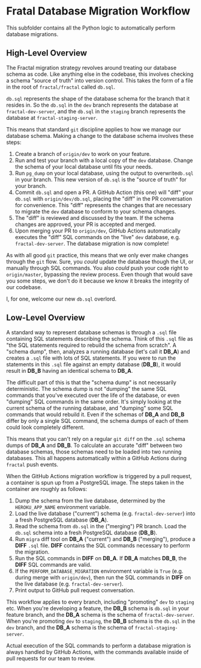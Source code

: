 # Fratal Database Migration Workflow

This subfolder contains all the Python logic to automatically perform database migrations. 

## High-Level Overview

The Fractal migration strategy revolves around treating our database schema as code. Like anything else in the codebase, this involves checking a schema "source of truth" into version control. This takes the form of a file in the root of `fractal/fractal` called `db.sql`.

`db.sql` represents the shape of the database schema for the branch that it resides in. So the `db.sql` in the `dev` branch represents the database at `fractal-dev-server`, and the `db.sql` in the `staging` branch represents the database at `fractal-staging-server`.

This means that standard `git` discipline applies to how we manage our database schema. Making a change to the database schema involves these steps:

1. Create a branch of `origin/dev` to work on your feature.
2. Run and test your branch with a local copy of the `dev` database. Change the schema of your local database until fits your needs.
3. Run `pg_dump` on your local database, using the output to overwrite`db.sql` in your branch. This new version of `db.sql` is the "source of truth" for your branch.
4. Commit `db.sql` and open a PR. A GitHub Action (this one) will "diff" your `db.sql` with `origin/dev/db.sql`, placing the "diff" in the PR conversation for convenience. This "diff" represents the changes that are necessary to migrate the `dev` database to conform to your schema changes.
5. The "diff" is reviewed and discussed by the team. If the schema changes are approved, your PR is accepted and merged.
6. Upon merging your PR to `origin/dev`, GitHub Actions automatically executes the "diff" SQL commands on the "live" `dev` database, e.g. `fractal-dev-server`. The database migration is now complete!

As with all good `git` practice, this means that we only ever make changes through the `git` flow. Sure, you *could* update the database though the UI, or manually through SQL commands. You also *could* push your code right to `origin/master`, bypassing the review process. Even though that would save you some steps, we don't do it because we know it breaks the integrity of our codebase.

I, for one, welcome our new `db.sql` overlord.

## Low-Level Overview

A standard way to represent database schemas is through a `.sql` file containing SQL statements describing the schema. Think of this `.sql` file as "the SQL statements required to rebuild the schema from scratch". A "schema dump", then, analyzes a running database (let's call it **DB_A**) and creates a `.sql` file with lots of SQL statements. If you were to run the statements in this `.sql` file against an empty database (**DB_B**), it would result in **DB_B** having an identical schema to **DB_A**.

The difficult part of this is that the "schema dump" is not necessarily deterministic. The schema dump is not "dumping" the same SQL commands that you've executed over the life of the database, or even "dumping" SQL commands in the same order. It's simply looking at the current schema of the running database, and "dumping" some SQL commands that would rebuild it. Even if the schemas of **DB_A** and **DB_B** differ by only a single SQL command, the schema dumps of each of them could look completely different.

This means that you can't rely on a regular `git diff` on the `.sql` schema dumps of **DB_A** and **DB_B**. To calculate an accurate "diff" between two database schemas, those schemas need to be loaded into two running databases. This all happens automatically within a GitHub Actions during `fractal` push events.

When the GitHub Actions migration workflow is triggered by a pull request, a container is spun up from a PostgreSQL image. The steps taken in the container are roughly as follows:

1. Dump the schema from the live database, determined by the `HEROKU_APP_NAME` environment variable.
2. Load the live database ("current") schema (e.g. `fractal-dev-server`) into a fresh PostgreSQL database (**DB_A**).
3. Read the schema from `db.sql` in the ("merging") PR branch. Load the `db.sql` schema into a fresh PostgreSQL database (**DB_B**).
4. Run `migra` diff tool on **DB_A** ("current") and **DB_B** ("merging"), produce a **DIFF** `.sql` file. **DIFF** contains the SQL commands necessary to perform the migration.
5. Run the SQL commands in **DIFF** on **DB_A**. If **DB_A** matches **DB_B**, the **DIFF** SQL commands are valid.
6. If the `PERFORM_DATABASE_MIGRATION` environment variable is `True` (e.g. during merge with `origin/dev`), then run the SQL commands in **DIFF** on the live database (e.g. `fractal-dev-server`).
7. Print output to GitHub pull request conversation.

This workflow applies to every branch, including "promoting" `dev` to `staging` etc. When you're developing a feature, the **DB_B** schema is `db.sql` in your feature branch, and the **DB_A** schema is the schema of `fractal-dev-server`. When you're promoting `dev` to `staging`, the **DB_B** schema is the `db.sql` in the `dev` branch, and the **DB_A** schema is the schema of `fractal-staging-server`.

Actual execution of the SQL commands to perform a database migration is always handled by GitHub Actions, with the commands available inside of pull requests for our team to review.

